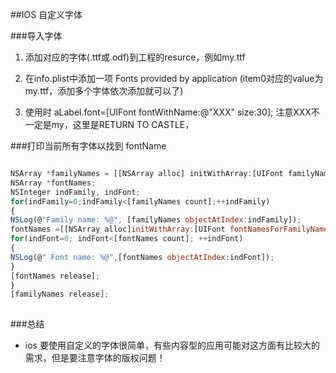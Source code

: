 ##IOS 自定义字体


###导入字体

1. 添加对应的字体(.ttf或.odf)到工程的resurce，例如my.ttf

2. 在info.plist中添加一项 Fonts provided by application (item0对应的value为my.ttf，添加多个字体依次添加就可以了)

3. 使用时 aLabel.font=[UIFont fontWithName:@"XXX" size:30]; 注意XXX不一定是my，这里是RETURN TO CASTLE，


###打印当前所有字体以找到 fontName

```javascript

NSArray *familyNames = [[NSArray alloc] initWithArray:[UIFont familyNames]];
NSArray *fontNames;
NSInteger indFamily, indFont;
for(indFamily=0;indFamily<[familyNames count];++indFamily)
{
NSLog(@"Family name: %@", [familyNames objectAtIndex:indFamily]);
fontNames =[[NSArray alloc]initWithArray:[UIFont fontNamesForFamilyName:[familyNames objectAtIndex:indFamily]]];
for(indFont=0; indFont<[fontNames count]; ++indFont)
{
NSLog(@" Font name: %@",[fontNames objectAtIndex:indFont]);
}
[fontNames release];
}
[familyNames release];
 

```
###总结

* ios 要使用自定义的字体很简单，有些内容型的应用可能对这方面有比较大的需求，但是要注意字体的版权问题！